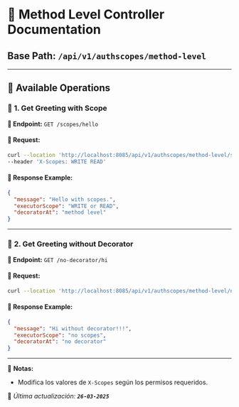 # 📌 Method Level Controller Documentation

## **Base Path:** `/api/v1/authscopes/method-level`

---

## 📝 **Available Operations**

### 🚀 **1. Get Greeting with Scope**

**📌 Endpoint:** `GET /scopes/hello`

#### 🔹 **Request:**

```bash
curl --location 'http://localhost:8085/api/v1/authscopes/method-level/scopes/hello' \
--header 'X-Scopes: WRITE READ'
```

#### 🔹 **Response Example:**

```json
{
  "message": "Hello with scopes.",
  "executorScope": "WRITE or READ",
  "decoratorAt": "method level"
}
```

---

### 🚀 **2. Get Greeting without Decorator**

**📌 Endpoint:** `GET /no-decorator/hi`

#### 🔹 **Request:**

```bash
curl --location 'http://localhost:8085/api/v1/authscopes/method-level/no-decorator/hi'
```

#### 🔹 **Response Example:**

```json
{
  "message": "Hi without decorator!!!",
  "executorScope": "no scopes",
  "decoratorAt": "no decorator"
}
```

---

📌 **Notas:**
- Modifica los valores de `X-Scopes` según los permisos requeridos.

📩 *Última actualización: **`26-03-2025`***

